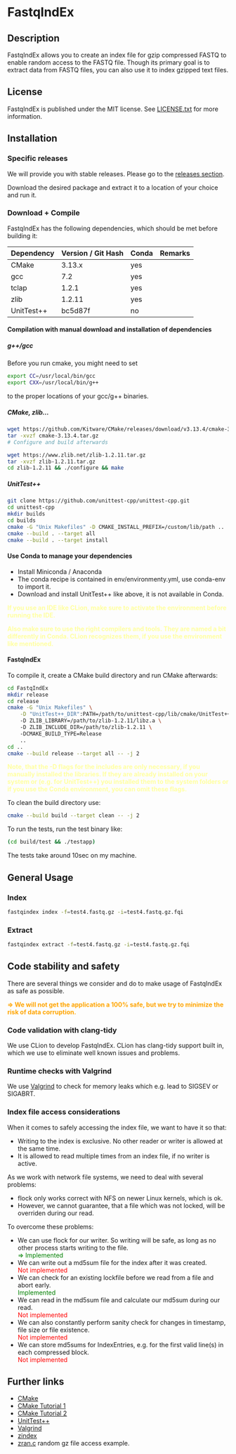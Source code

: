 # FastqIndEx

## Description

FastqIndEx allows you to create an index file for gzip compressed FASTQ
to enable random access to the FASTQ file. Though its primary goal is to
extract data from FASTQ files, you can also use it to index gzipped text
files.

## License 

FastqIndEx is published under the MIT license. See 
[LICENSE.txt](LICENSE.txt) for more information.

## Installation

### Specific releases

We will provide you with stable releases. Please go to the 
[releases section](https://github.com/DKFZ-ODCF/FastqIndEx/releases).

Download the desired package and extract it to a location of your 
choice and run it.

### Download + Compile

FastqIndEx has the following dependencies, which should be met before building it:

| Dependency    | Version  / Git Hash | Conda | Remarks |
| ---           |---                  | ---   | ---     |
| CMake         | 3.13.x              | yes   |         |
| gcc           | 7.2                 | yes   |         |
| tclap         | 1.2.1               | yes   |         |
| zlib          | 1.2.11              | yes   |         |
| UnitTest++    | bc5d87f             | no    |         |

#### Compilation with manual download and installation of dependencies

##### g++/gcc

Before you run cmake, you might need to set

``` Bash
export CC=/usr/local/bin/gcc
export CXX=/usr/local/bin/g++
```

to the proper locations of your gcc/g++ binaries. 

##### CMake, zlib...

``` Bash
wget https://github.com/Kitware/CMake/releases/download/v3.13.4/cmake-3.13.4.tar.gz
tar -xvzf cmake-3.13.4.tar.gz
# Configure and build afterwards

wget https://www.zlib.net/zlib-1.2.11.tar.gz
tar -xvzf zlib-1.2.11.tar.gz
cd zlib-1.2.11 && ./configure && make
```

##### UnitTest++

``` Bash
git clone https://github.com/unittest-cpp/unittest-cpp.git
cd unittest-cpp
mkdir builds
cd builds
cmake -G "Unix Makefiles" -D CMAKE_INSTALL_PREFIX=/custom/lib/path ..
cmake --build . --target all
cmake --build . --target install
```

#### Use Conda to manage your dependencies

* Install Miniconda / Anaconda
* The conda recipe is contained in env/environmenty.yml, use conda-env 
  to import it.
* Download and install UnitTest++ like above, it is not available in 
  Conda.

**<span style="color:ffffa0;">If you use an IDE like CLion, make sure to 
activate the environment before running the IDE.</span>**

**<span style="color:ffffa0;">Also make sure to use the right compilers
and tools. They are named a bit differently in Conda. CLion recognizes
them, if you use the environment like mentioned.</span>**

#### FastqIndEx

To compile it, create a CMake build directory and run CMake afterwards:

``` Bash
cd FastqIndEx
mkdir release                                                             # Or also debug, in case you want to develop
cd release
cmake -G "Unix Makefiles" \
    -D "UnitTest++_DIR":PATH=/path/to/unittest-cpp/lib/cmake/UnitTest++ \ # If necessary
    -D ZLIB_LIBRARY=/path/to/zlib-1.2.11/libz.a \                         # If necessary
    -D ZLIB_INCLUDE_DIR=/path/to/zlib-1.2.11 \                            # If necessary
    -DCMAKE_BUILD_TYPE=Release                                            # Or =Debug, if you plan to develop 
    ..
cd ..
cmake --build release --target all -- -j 2                                # Or --build debug
```

**<span style="color:ffffa0;">
Note, that the -D flags for the includes are only necessary, if you
manually installed the libraries. If they are already installed on your 
system or (e.g. for UnitTest++) you installed them to the system folders
or if you use the Conda environment, you can omit these flags.
</span>**

To clean the build directory use:

``` Bash
cmake --build build --target clean -- -j 2
```

To run the tests, run the test binary like:

``` Bash
(cd build/test && ./testapp)
```

The tests take around 10sec on my machine.

## General Usage

### Index

``` Bash
fastqindex index -f=test4.fastq.gz -i=test4.fastq.gz.fqi
```

### Extract

``` Bash
fastqindex extract -f=test4.fastq.gz -i=test4.fastq.gz.fqi
```

## Code stability and safety

There are several things we consider and do to make usage of FastqIndEx
as safe as possible.

   
**<span style="color:orange;">=>  We will not get the application a 100%
  safe, but we try to minimize the risk of data corruption.</span>**

### Code validation with clang-tidy

We use CLion to develop FastqIndEx. CLion has clang-tidy support built 
in, which we use to eliminate well known issues and problems.

### Runtime checks with Valgrind

We use [Valgrind](http://valgrind.org/) to check for memory leaks which 
e.g. lead to SIGSEV or SIGABRT.

### Index file access considerations

When it comes to safely accessing the index file, we want to have it so
that:
- Writing to the index is exclusive. No other reader or writer is 
  allowed at the same time.
- It is allowed to read multiple times from an index file, if no writer 
  is active. 

As we work with network file systems, we need to deal with several 
problems:
- flock only works correct with NFS on newer Linux kernels, which is ok.
- However, we cannot guarantee, that a file which was not locked, will
  be overriden during our read.

To overcome these problems:
- We can use flock for our writer. So writing will be safe, as long as
  no other process starts writing to the file. 
  <br><span style="color:green;">=> Implemented</span>
- We can write out a md5sum file for the index after it was created. 
  <br><span style="color:red;">Not implemented</span>
- We can check for an existing lockfile before we read from a file and 
  abort early. 
  <br><span style="color:green;">Implemented</span>
- We can read in the md5sum file and calculate our md5sum during our 
  read. 
  <br><span style="color:red;">Not implemented</span> 
- We can also constantly perform sanity check for changes in timestamp,
  file size or file existence. 
  <br><span style="color:red;">Not implemented</span>
- We can store md5sums for IndexEntries, e.g. for the first valid 
  line(s) in each compressed block. 
  <br><span style="color:red;">Not implemented</span>

## Further links

* [CMake](https://cmake.org/)
* [CMake Tutorial 1](https://preshing.com/20170511/how-to-build-a-cmake-based-project/)
* [CMake Tutorial 2](http://wiki.ogre3d.org/Getting+Started+With+CMake)
* [UnitTest++](https://github.com/unittest-cpp/unittest-cpp)
* [Valgrind](http://valgrind.org/)
* [zindex](https://mattgodbolt.github.io/zindex/#/)
* [zran.c](https://github.com/madler/zlib/blob/master/examples/zran.c) 
  random gz file access example.

